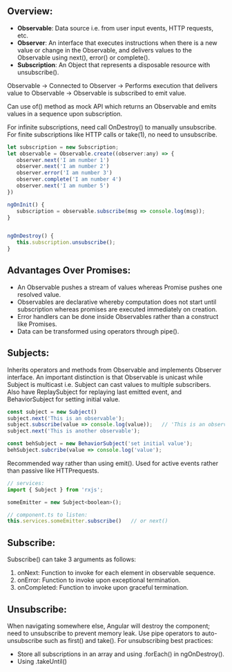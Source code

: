 ## Overview:
- **Observable**: Data source i.e. from user input events, HTTP requests, etc. 
- **Observer**: An interface that executes instructions when there is a new value or change in the Observable, and delivers values to the Observable using next(), error() or complete().
- **Subscription**: An Object that represents a disposable resource with unsubscribe(). 

Observable -> Connected to Observer -> Performs execution that delivers value to Observable -> Observable is subscribed to emit value.

Can use of() method as mock API which returns an Observable and emits values in a sequence upon subscription.

For infinite subscriptions, need call OnDestroy() to manually unsubscribe. For finite subscriptions like HTTP calls or take(1), no need to unsubscribe.

```javascript
let subscription = new Subscription;
let observable = Observable.create((observer:any) => {
   observer.next('I am number 1')
   observer.next('I am number 2')
   observer.error('I am number 3')
   observer.complete('I am number 4')
   observer.next('I am number 5')
})

ngOnInit() {
   subscription = observable.subscribe(msg => console.log(msg));
}


ngOnDestroy() {
   this.subscription.unsubscribe();
}
```

## Advantages Over Promises:
- An Observable pushes a stream of values whereas Promise pushes one resolved value.
- Observables are declarative whereby computation does not start until subscription whereas promises are executed immediately on creation.
- Error handlers can be done inside Observables rather than a construct like Promises.
- Data can be transformed using operators through pipe(). 

## Subjects:
Inherits operators and methods from Observable and implements Observer interface. An important distinction is that Observable is unicast while Subject is multicast i.e. Subject can cast values to multiple subscribers. Also have ReplaySubject for replaying last emitted event, and BehaviorSubject for setting initial value.
```javascript
const subject = new Subject()
subject.next('This is an observable');
subject.subscribe(value => console.log(value));   // 'This is an observable'
subject.next('This is another observable');

const behSubject = new BehaviorSubject('set initial value');
behSubject.subcribe(value => console.log('value');
```

Recommended way rather than using emit(). Used for active events rather than passive like HTTPrequests.
```javascript
// services:
import { Subject } from 'rxjs';

someEmitter = new Subject<boolean>();

// component.ts to listen:
this.services.someEmitter.subscribe()   // or next()
```
## Subscribe:
Subscribe() can take 3 arguments as follows:
1) onNext: Function to invoke for each element in observable sequence.
2) onError: Function to invoke upon exceptional termination.
3) onCompleted: Function to invoke upon graceful termination.

## Unsubscribe:
When navigating somewhere else, Angular will destroy the component; need to unsubscribe to prevent memory leak. Use pipe operators to auto-unsubscribe such as first() and take(). For unsubscribing best practices:
- Store all subscriptions in an array and using .forEach() in ngOnDestroy().
- Using .takeUntil()
